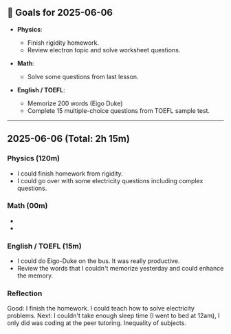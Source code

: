## 🎯 Goals for 2025-06-06

- **Physics**: 
    - Finish rigidity homework.
    - Review electron topic and solve worksheet questions.

- **Math**: 
  - Solve some questions from last lesson.
    
 - **English / TOEFL**: 
    -  Memorize 200 words (Eigo Duke)
    - Complete 15 multiple-choice questions from TOEFL sample test.

---

## 2025-06-06  (Total: 2h 15m)

### Physics (120m)
- I could finish homework from rigidity.
- I could go over with some electricity questions including complex questions. 

### Math (00m)
- 
- 

### English / TOEFL (15m)
- I could do Eigo-Duke on the bus. It was really productive.
- Review the words that I couldn't memorize yesterday and could enhance the memory.

### Reflection
Good: I finish the homework. I could teach how to solve electricity problems.
Next: I couldn't take enough sleep time (I went to bed at 12am), I only did was coding at the peer tutoring. Inequality of subjects.
